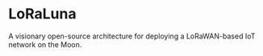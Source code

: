 # LoRaLuna
A visionary open-source architecture for deploying a LoRaWAN-based IoT network on the Moon.
